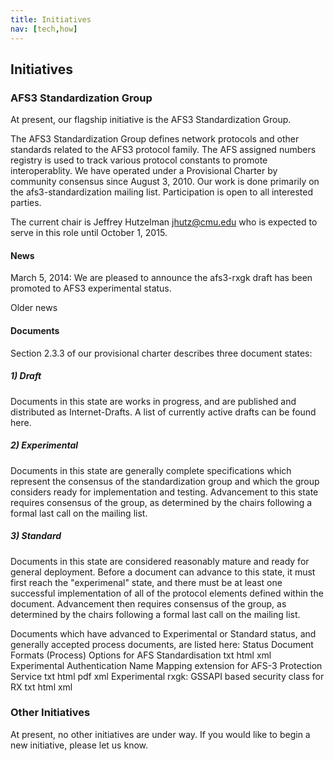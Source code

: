 ```yaml
---
title: Initiatives
nav: [tech,how]
---
```


## Initiatives ##

### AFS3 Standardization Group ###

At present, our flagship initiative is the AFS3 Standardization Group.

The AFS3 Standardization Group defines network protocols and other standards related to the AFS3 protocol family. The AFS assigned numbers registry is used to track various protocol constants to promote interoperablity. We have operated under a Provisional Charter by community consensus since August 3, 2010. Our work is done primarily on the afs3-standardization mailing list. Participation is open to all interested parties.

The current chair is Jeffrey Hutzelman <jhutz@cmu.edu> who is expected to serve in this role until October 1, 2015.

#### News ####

March 5, 2014:  We are pleased to announce the afs3-rxgk draft has been promoted to AFS3 experimental status.
    
Older news

#### Documents ####

Section 2.3.3 of our provisional charter describes three document states:

##### 1) Draft #####
Documents in this state are works in progress, and are published and distributed as Internet-Drafts. A list of currently active drafts can be found here.

##### 2) Experimental #####
Documents in this state are generally complete specifications which represent the consensus of the standardization group and which the group considers ready for implementation and testing. Advancement to this state requires consensus of the group, as determined by the chairs following a formal last call on the mailing list. 

##### 3) Standard #####
Documents in this state are considered reasonably mature and ready for general deployment. Before a document can advance to this state, it must first reach the "experimenal" state, and there must be at least one successful implementation of all of the protocol elements defined within the document. Advancement then requires consensus of the group, as determined by the chairs following a formal last call on the mailing list. 

Documents which have advanced to Experimental or Standard status, and generally accepted process documents, are listed here:
Status 	Document 	Formats
(Process) 	Options for AFS Standardisation 	txt html xml
Experimental 	Authentication Name Mapping extension for AFS-3 Protection Service 	txt html pdf xml
Experimental 	rxgk: GSSAPI based security class for RX 	txt html xml

### Other Initiatives ###

At present, no other initiatives are under way.  If you would like to begin a new initiative, please let us know.
